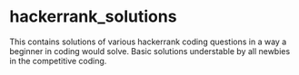 # hackerrank_solutions

This contains solutions of various hackerrank coding questions in a way a beginner in coding would solve. Basic solutions understable by all newbies in the competitive coding.
